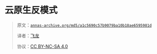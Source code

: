 # 云原生反模式

> 原文：[`annas-archive.org/md5/a1c5690c57b9079ba10b18ae6595981d`](https://annas-archive.org/md5/a1c5690c57b9079ba10b18ae6595981d)
> 
> 译者：[飞龙](https://github.com/wizardforcel)
> 
> 协议：[CC BY-NC-SA 4.0](http://creativecommons.org/licenses/by-nc-sa/4.0/)